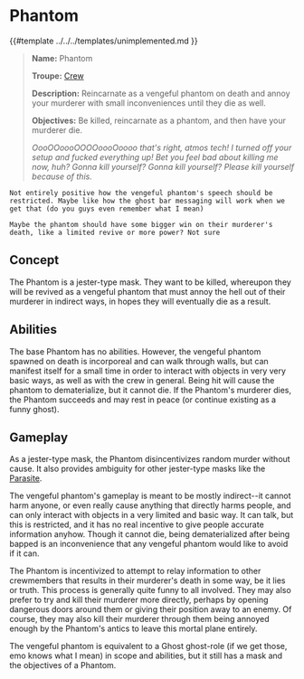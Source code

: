 # Phantom

{{#template ../../../templates/unimplemented.md }}

> **Name:** Phantom
>
> **Troupe:** [Crew](../crew.md)
>
> **Description:** Reincarnate as a vengeful phantom on death and annoy your murderer with small inconveniences until they die as well.
>
> **Objectives:** Be killed, reincarnate as a phantom, and then have your murderer die.
>
> *OooOOoooOOOOoooOoooo that's right, atmos tech! I turned off your setup and fucked everything up! Bet you feel bad about killing me now, huh? Gonna kill yourself? Gonna kill yourself? Please kill yourself because of this.*

```admonish warning
Not entirely positive how the vengeful phantom's speech should be restricted. Maybe like how the ghost bar messaging will work when we get that (do you guys even remember what I mean)

Maybe the phantom should have some bigger win on their murderer's death, like a limited revive or more power? Not sure
```

## Concept

The Phantom is a jester-type mask. They want to be killed, whereupon they will be revived as a vengeful phantom that must annoy the hell out of their murderer in indirect ways, in hopes they will eventually die as a result.

## Abilities

The base Phantom has no abilities. However, the vengeful phantom spawned on death is incorporeal and can walk through walls, but can manifest itself for a small time in order to interact with objects in very very basic ways, as well as with the crew in general. Being hit will cause the phantom to dematerialize, but it cannot die. If the Phantom's murderer dies, the Phantom succeeds and may rest in peace (or continue existing as a funny ghost).

## Gameplay

As a jester-type mask, the Phantom disincentivizes random murder without cause. It also provides ambiguity for other jester-type masks like the [Parasite](./parasite.md).

The vengeful phantom's gameplay is meant to be mostly indirect--it cannot harm anyone, or even really cause anything that directly harms people, and can only interact with objects in a very limited and basic way. It can talk, but this is restricted, and it has no real incentive to give people accurate information anyhow. Though it cannot die, being dematerialized after being bapped is an inconvenience that any vengeful phantom would like to avoid if it can.

The Phantom is incentivized to attempt to relay information to other crewmembers that results in their murderer's death in some way, be it lies or truth. This process is generally quite funny to all involved. They may also prefer to try and kill their murderer more directly, perhaps by opening dangerous doors around them or giving their position away to an enemy. Of course, they may also kill their murderer through them being annoyed enough by the Phantom's antics to leave this mortal plane entirely.

The vengeful phantom is equivalent to a Ghost ghost-role (if we get those, emo knows what I mean) in scope and abilities, but it still has a mask and the objectives of a Phantom.
